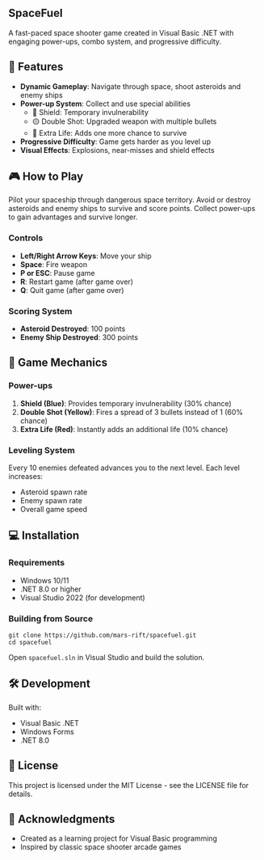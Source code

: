 ##  SpaceFuel

A fast-paced space shooter game created in Visual Basic .NET with engaging power-ups, combo system, and progressive difficulty.

## 🚀 Features

- **Dynamic Gameplay**: Navigate through space, shoot asteroids and enemy ships
- **Power-up System**: Collect and use special abilities
  - 🔵 Shield: Temporary invulnerability
  - 🟡 Double Shot: Upgraded weapon with multiple bullets
  - 🔴 Extra Life: Adds one more chance to survive
- **Progressive Difficulty**: Game gets harder as you level up
- **Visual Effects**: Explosions, near-misses and shield effects

## 🎮 How to Play

Pilot your spaceship through dangerous space territory. Avoid or destroy asteroids and enemy ships to survive and score points. Collect power-ups to gain advantages and survive longer.

### Controls

- **Left/Right Arrow Keys**: Move your ship
- **Space**: Fire weapon
- **P or ESC**: Pause game
- **R**: Restart game (after game over)
- **Q**: Quit game (after game over)

### Scoring System

- **Asteroid Destroyed**: 100 points
- **Enemy Ship Destroyed**: 300 points

## 💫 Game Mechanics

### Power-ups

1. **Shield (Blue)**: Provides temporary invulnerability (30% chance)
2. **Double Shot (Yellow)**: Fires a spread of 3 bullets instead of 1 (60% chance)
3. **Extra Life (Red)**: Instantly adds an additional life (10% chance)

### Leveling System

Every 10 enemies defeated advances you to the next level. Each level increases:
- Asteroid spawn rate
- Enemy spawn rate
- Overall game speed

## 💻 Installation

### Requirements

- Windows 10/11
- .NET 8.0 or higher
- Visual Studio 2022 (for development)

### Building from Source

```
git clone https://github.com/mars-rift/spacefuel.git
cd spacefuel
```

Open `spacefuel.sln` in Visual Studio and build the solution.

## 🛠️ Development

Built with:
- Visual Basic .NET
- Windows Forms
- .NET 8.0

## 📄 License

This project is licensed under the MIT License - see the LICENSE file for details.

## 👏 Acknowledgments

- Created as a learning project for Visual Basic programming
- Inspired by classic space shooter arcade games
```
